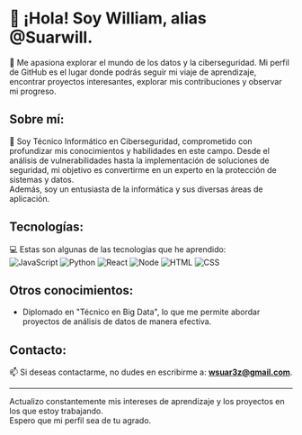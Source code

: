 # 👋 ¡Hola! Soy William, alias @Suarwill.

👀 Me apasiona explorar el mundo de los datos y la ciberseguridad. Mi perfil de GitHub es el lugar donde podrás seguir mi viaje de aprendizaje, encontrar proyectos interesantes, explorar mis contribuciones y observar mi progreso.

## Sobre mí:
🌱 Soy Técnico Informático en Ciberseguridad, comprometido con profundizar mis conocimientos y habilidades en este campo. Desde el análisis de vulnerabilidades hasta la implementación de soluciones de seguridad, mi objetivo es convertirme en un experto en la protección de sistemas y datos.  
Además, soy un entusiasta de la informática y sus diversas áreas de aplicación.

## Tecnologías:
💻 Estas son algunas de las tecnologías que he aprendido:  
![JavaScript](https://cdn-icons-png.flaticon.com/128/5968/5968292.png) ![Python](https://cdn-icons-png.flaticon.com/128/919/919852.png) 
![React](https://cdn-icons-png.flaticon.com/128/1183/1183672.png) ![Node](https://cdn-icons-png.flaticon.com/128/919/919825.png)
![HTML](https://cdn-icons-png.flaticon.com/128/5968/5968267.png) ![CSS](https://cdn-icons-png.flaticon.com/128/5968/5968268.png) 

## Otros conocimientos:
- Diplomado en "Técnico en Big Data", lo que me permite abordar proyectos de análisis de datos de manera efectiva.

## Contacto:
📫 Si deseas contactarme, no dudes en escribirme a: 
**wsuar3z@gmail.com**.

---

Actualizo constantemente mis intereses de aprendizaje y los proyectos en los que estoy trabajando.  
Espero que mi perfil sea de tu agrado.

<!---
Este es un repositorio especial, el cual contiene mi perfil principal.
--->

